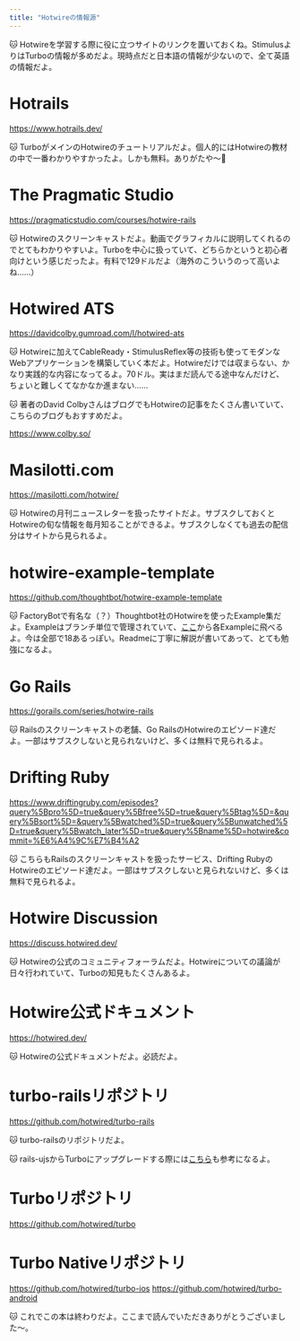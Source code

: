 ```yaml
---
title: "Hotwireの情報源"
---
```


🐱 Hotwireを学習する際に役に立つサイトのリンクを置いておくね。StimulusよりはTurboの情報が多めだよ。現時点だと日本語の情報が少ないので、全て英語の情報だよ。
# Hotrails
https://www.hotrails.dev/

🐱 TurboがメインのHotwireのチュートリアルだよ。個人的にはHotwireの教材の中で一番わかりやすかったよ。しかも無料。ありがたや〜🙏
# The Pragmatic Studio
https://pragmaticstudio.com/courses/hotwire-rails

🐱 Hotwireのスクリーンキャストだよ。動画でグラフィカルに説明してくれるのでとてもわかりやすいよ。Turboを中心に扱っていて、どちらかというと初心者向けという感じだったよ。有料で129ドルだよ（海外のこういうのって高いよね......）
# Hotwired ATS
https://davidcolby.gumroad.com/l/hotwired-ats

🐱 Hotwireに加えてCableReady・StimulusReflex等の技術も使ってモダンなWebアプリケーションを構築していく本だよ。Hotwireだけでは収まらない、かなり実践的な内容になってるよ。70ドル。実はまだ読んでる途中なんだけど、ちょいと難しくてなかなか進まない......

🐱 著者のDavid ColbyさんはブログでもHotwireの記事をたくさん書いていて、こちらのブログもおすすめだよ。

https://www.colby.so/
# Masilotti.com
https://masilotti.com/hotwire/

🐱 Hotwireの月刊ニュースレターを扱ったサイトだよ。サブスクしておくとHotwireの旬な情報を毎月知ることができるよ。サブスクしなくても過去の配信分はサイトから見られるよ。
# hotwire-example-template
https://github.com/thoughtbot/hotwire-example-template

🐱 FactoryBotで有名な（？）Thoughtbot社のHotwireを使ったExample集だよ。Exampleはブランチ単位で管理されていて、[ここ](https://github.com/thoughtbot/hotwire-example-template/branches/active)から各Exampleに飛べるよ。今は全部で18あるっぽい。Readmeに丁寧に解説が書いてあって、とても勉強になるよ。
# Go Rails
https://gorails.com/series/hotwire-rails

🐱 Railsのスクリーンキャストの老舗、Go RailsのHotwireのエピソード達だよ。一部はサブスクしないと見られないけど、多くは無料で見られるよ。
# Drifting Ruby
https://www.driftingruby.com/episodes?query%5Bpro%5D=true&query%5Bfree%5D=true&query%5Btag%5D=&query%5Bsort%5D=&query%5Bwatched%5D=true&query%5Bunwatched%5D=true&query%5Bwatch_later%5D=true&query%5Bname%5D=hotwire&commit=%E6%A4%9C%E7%B4%A2

🐱 こちらもRailsのスクリーンキャストを扱ったサービス、Drifting RubyのHotwireのエピソード達だよ。一部はサブスクしないと見られないけど、多くは無料で見られるよ。
# Hotwire Discussion
https://discuss.hotwired.dev/

🐱 Hotwireの公式のコミュニティフォーラムだよ。Hotwireについての議論が日々行われていて、Turboの知見もたくさんあるよ。
# Hotwire公式ドキュメント
https://hotwired.dev/

🐱 Hotwireの公式ドキュメントだよ。必読だよ。
# turbo-railsリポジトリ
https://github.com/hotwired/turbo-rails

🐱 turbo-railsのリポジトリだよ。

🐱 rails-ujsからTurboにアップグレードする際には[こちら](https://github.com/hotwired/turbo-rails/blob/main/UPGRADING.md)も参考になるよ。
# Turboリポジトリ
https://github.com/hotwired/turbo
# Turbo Nativeリポジトリ
https://github.com/hotwired/turbo-ios
https://github.com/hotwired/turbo-android

🐱 これでこの本は終わりだよ。ここまで読んでいただきありがとうございました〜。

